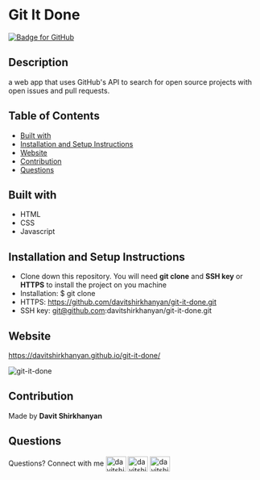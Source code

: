 # Git It Done

[![Badge for GitHub](https://img.shields.io/github/languages/top/davitshirkhanyan/git-it-done?style=flat&logo=appveyor)](https://davitshirkhanyan.github.io/git-it-done/)

## Description

a web app that uses GitHub's API to search for open source projects with open issues and pull requests.

## Table of Contents

- [Built with](#built-with)
- [Installation and Setup Instructions](#installation-and-setup-instructions)
- [Website](#website)
- [Contribution](#contribution)
- [Questions](#questions)

## Built with

* HTML
* CSS
* Javascript

## Installation and Setup Instructions

* Clone down this repository. You will need **git clone** and **SSH key** or **HTTPS** to install the project on you machine
* Installation: $ git clone 
* HTTPS: https://github.com/davitshirkhanyan/git-it-done.git
* SSH key: git@github.com:davitshirkhanyan/git-it-done.git

## Website

https://davitshirkhanyan.github.io/git-it-done/

![git-it-done](https://user-images.githubusercontent.com/74809116/117637001-3cb86580-b136-11eb-86dd-923f06d0f910.PNG)

## Contribution
Made by **Davit Shirkhanyan**

## Questions

Questions? Connect with me <a href="mailto:davit.shirkhanyan@gmail.com" target="_blank"><img align="center" src="https://cdn.jsdelivr.net/npm/simple-icons@3.0.1/icons/gmail.svg" alt="davitshirkhanyan" height="30" width="40" /></a>
<a href="https://github.com/davitshirkhanyan" target="_blank"><img align="center" src="https://cdn.jsdelivr.net/npm/simple-icons@3.0.1/icons/github.svg" alt="davitshirkhanyan" height="30" width="40" /></a>
<a href="https://www.linkedin.com/in/davit-shirkhanyan-9255b3161/" target="_blank"><img align="center" src="https://cdn.jsdelivr.net/npm/simple-icons@3.0.1/icons/linkedin.svg" alt="davitshirkhanyan" height="30" width="40" /></a>
